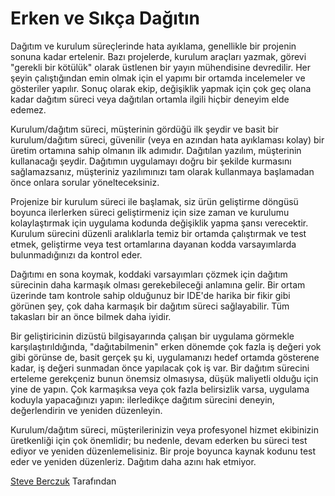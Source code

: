 # Erken ve Sıkça Dağıtın

Dağıtım ve kurulum süreçlerinde hata ayıklama, genellikle bir projenin sonuna kadar ertelenir. Bazı projelerde, kurulum araçları yazmak, görevi "gerekli bir kötülük" olarak üstlenen bir yayın mühendisine devredilir. Her şeyin çalıştığından emin olmak için el yapımı bir ortamda incelemeler ve gösteriler yapılır. Sonuç olarak ekip, değişiklik yapmak için çok geç olana kadar dağıtım süreci veya dağıtılan ortamla ilgili hiçbir deneyim elde edemez.

Kurulum/dağıtım süreci, müşterinin gördüğü ilk şeydir ve basit bir kurulum/dağıtım süreci, güvenilir (veya en azından hata ayıklaması kolay) bir üretim ortamına sahip olmanın ilk adımıdır. Dağıtılan yazılım, müşterinin kullanacağı şeydir. Dağıtımın uygulamayı doğru bir şekilde kurmasını sağlamazsanız, müşteriniz yazılımınızı tam olarak kullanmaya başlamadan önce onlara sorular yönelteceksiniz.

Projenize bir kurulum süreci ile başlamak, siz ürün geliştirme döngüsü boyunca ilerlerken süreci geliştirmeniz için size zaman ve kurulumu kolaylaştırmak için uygulama kodunda değişiklik yapma şansı verecektir. Kurulum sürecini düzenli aralıklarla temiz bir ortamda çalıştırmak ve test etmek, geliştirme veya test ortamlarına dayanan kodda varsayımlarda bulunmadığınızı da kontrol eder.

Dağıtımı en sona koymak, koddaki varsayımları çözmek için dağıtım sürecinin daha karmaşık olması gerekebileceği anlamına gelir. Bir ortam üzerinde tam kontrole sahip olduğunuz bir IDE'de harika bir fikir gibi görünen şey, çok daha karmaşık bir dağıtım süreci sağlayabilir. Tüm takasları bir an önce bilmek daha iyidir.

Bir geliştiricinin dizüstü bilgisayarında çalışan bir uygulama görmekle karşılaştırıldığında, "dağıtabilmenin" erken dönemde çok fazla iş değeri yok gibi görünse de, basit gerçek şu ki, uygulamanızı hedef ortamda gösterene kadar, iş değeri sunmadan önce yapılacak çok iş var. Bir dağıtım sürecini erteleme gerekçeniz bunun önemsiz olmasıysa, düşük maliyetli olduğu için yine de yapın. Çok karmaşıksa veya çok fazla belirsizlik varsa, uygulama koduyla yapacağınızı yapın: ilerledikçe dağıtım sürecini deneyin, değerlendirin ve yeniden düzenleyin.

Kurulum/dağıtım süreci, müşterilerinizin veya profesyonel hizmet ekibinizin üretkenliği için çok önemlidir; bu nedenle, devam ederken bu süreci test ediyor ve yeniden düzenlemelisiniz. Bir proje boyunca kaynak kodunu test eder ve yeniden düzenleriz. Dağıtım daha azını hak etmiyor.

[Steve Berczuk](http://programmer.97things.oreilly.com/wiki/index.php/Steve_Berczuk) Tarafından